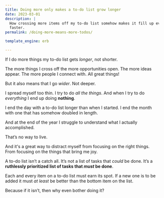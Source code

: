 ```yaml
---
title: Doing more only makes a to-do list grow longer
date: 2023-03-01
description: |
  How crossing more items off my to-do list somehow makes it fill up even
  faster.
permalink: /doing-more-means-more-todos/

template_engine: erb

---
```


If I do more things my to-do list gets *longer*, not shorter.

The more things I cross off the more opportunities open. The more ideas appear. The more people I connect with. All great things!

But it also means that I go *wider*. Not deeper.

I spread myself too thin. I try to do *all the things*. And when I try to do *everything* I end up doing **nothing**.

I end the day with a to-do list longer than when I started. I end the month with one that has somehow doubled in length.

And at the end of the year I struggle to understand what I actually accomplished.

That’s no way to live.

And it's a great way to distract myself from focusing on the right things. From focusing on the things that bring me joy.

A to-do list isn’t a catch all. It’s not a list of tasks that *could* be done. It’s a **ruthlessly prioritized list of tasks that *must* be done**.

Each and every item on a to-do list must earn its spot. If a new one is to be added it must *at least* be better than the bottom item on the list.

Because if it isn’t, then why even bother doing it?
